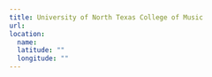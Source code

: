 ```yaml
---
title: University of North Texas College of Music
url:
location:
  name:
  latitude: ""
  longitude: ""
---
```

